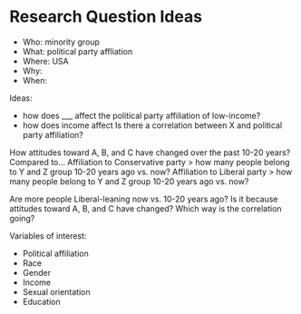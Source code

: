 # Research Question Ideas

- Who: minority group
- What: political party affliation
- Where: USA
- Why: 
- When: 

Ideas:
- how does ___ affect the political party affiliation of low-income?
- how does income affect 
Is there a correlation between X and political party affiliation?

How attitudes toward A, B, and C have changed over the past 10-20 years?
Compared to...
Affiliation to Conservative party > how many people belong to Y and Z group 10-20 years ago vs. now?
Affiliation to Liberal party > how many people belong to Y and Z group 10-20 years ago vs. now?

Are more people Liberal-leaning now vs. 10-20 years ago? Is it because attitudes toward A, B, and C have changed? Which way is the correlation going?

Variables of interest:
- Political affiliation
- Race
- Gender
- Income
- Sexual orientation
- Education
